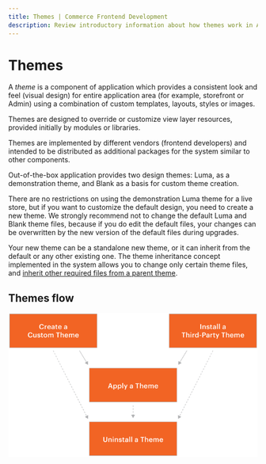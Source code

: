 ```yaml
---
title: Themes | Commerce Frontend Development
description: Review introductory information about how themes work in Adobe Commerce and Magento Open Source.
---
```


# Themes

A *theme* is a component of application which provides a consistent look and feel (visual design) for entire application area (for example, storefront or Admin) using a combination of custom templates, layouts, styles or images.

Themes are designed to override or customize view layer resources, provided initially by modules or libraries.

Themes are implemented by different vendors (frontend developers) and intended to be distributed as additional packages for the system similar to other components.

Out-of-the-box application provides two design themes: Luma, as a demonstration theme, and Blank as a basis for custom theme creation.

There are no restrictions on using the demonstration Luma theme for a live store, but if you want to customize the default design, you need to create a new theme. We strongly recommend not to change the default Luma and Blank theme files, because if you do edit the default files, your changes can be overwritten by the new version of the default files during upgrades.

Your new theme can be a standalone new theme, or it can inherit from the default or any other existing one. The theme inheritance concept implemented in the system allows you to change only certain theme files, and [inherit other required files from a parent theme](inheritance.md).

## Themes flow

![Themes flow](../../_images/frontend/create_install_theme.png)
